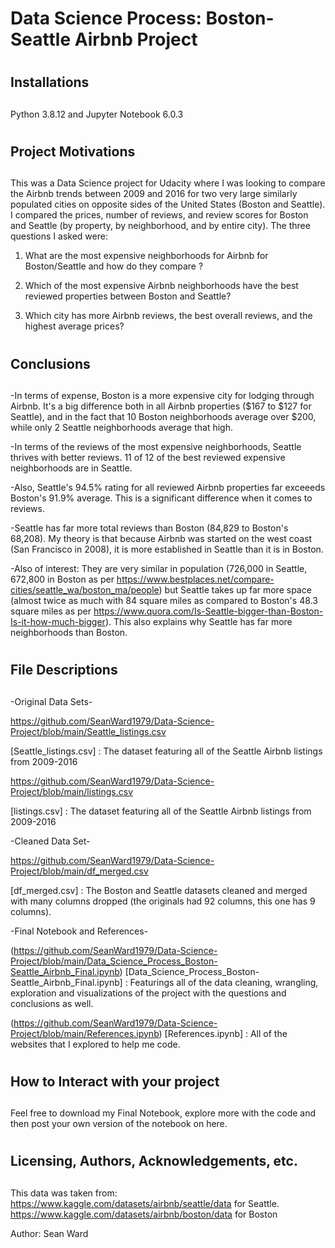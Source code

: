 <html lang="en">
<head>
  <meta charset="utf-8">
  <meta name="viewport" content="width=device-width, initial-scale=1.0">
  <link rel="stylesheet" href="css/app.css">
</head>
<body>

  <h1>Data Science Process: Boston-Seattle Airbnb Project <h1>

 # <h2> Installations <h2>
Python 3.8.12 and Jupyter Notebook 6.0.3

#  <h2> Project Motivations <h2>
This was a Data Science project for Udacity where I was looking to compare the Airbnb trends between 2009 and 2016 for two very large similarly populated cities on opposite sides of the United States (Boston and Seattle).  I compared the prices, number of reviews, and review scores for Boston and Seattle (by property, by neighborhood, and by entire city).  The three questions I asked were:

1. What are the most expensive neighborhoods for Airbnb for Boston/Seattle and how do they compare ?

2. Which of the most expensive Airbnb neighborhoods have the best reviewed properties between Boston and Seattle?

3. Which city has more Airbnb reviews, the best overall reviews, and the highest average prices?

#  <h2> Conclusions <h2>
-In terms of expense, Boston is a more expensive city for lodging through Airbnb.  It's a big difference both in all Airbnb properties ($167 to $127 for Seattle), and in the fact that 10 Boston neighborhoods average over $200, while only 2 Seattle neighborhoods average that high.

-In terms of the reviews of the most expensive neighborhoods, Seattle thrives with better reviews.  11 of 12 of the best reviewed expensive neighborhoods are in Seattle. 

-Also, Seattle's 94.5% rating for all reviewed Airbnb properties far exceeeds Boston's 91.9% average.  This is a significant difference when it comes to reviews.

-Seattle has far more total reviews than Boston (84,829 to Boston's 68,208).  My theory is that because Airbnb was started on the west coast (San Francisco in 2008), it is more established in Seattle than it is in Boston.  

-Also of interest: They are very similar in population (726,000 in Seattle, 672,800 in Boston as per https://www.bestplaces.net/compare-cities/seattle_wa/boston_ma/people) but Seattle takes up far more space (almost twice as much with 84 square miles as compared to Boston's 48.3 square miles as per https://www.quora.com/Is-Seattle-bigger-than-Boston-Is-it-how-much-bigger).  This also explains why Seattle has far more neighborhoods than Boston.

#  <h2> File Descriptions <h2>
-Original Data Sets-

https://github.com/SeanWard1979/Data-Science-Project/blob/main/Seattle_listings.csv

[Seattle_listings.csv] : The dataset featuring all of the Seattle Airbnb listings from 2009-2016 

https://github.com/SeanWard1979/Data-Science-Project/blob/main/listings.csv

[listings.csv] : The dataset featuring all of the Seattle Airbnb listings from 2009-2016

-Cleaned Data Set-

https://github.com/SeanWard1979/Data-Science-Project/blob/main/df_merged.csv

[df_merged.csv] : The Boston and Seattle datasets cleaned and merged with many columns dropped (the originals had 92 columns, this one has 9 columns).

-Final Notebook and References-

(https://github.com/SeanWard1979/Data-Science-Project/blob/main/Data_Science_Process_Boston-Seattle_Airbnb_Final.ipynb)
[Data_Science_Process_Boston-Seattle_Airbnb_Final.ipynb] : Featurings all of the data cleaning, wrangling, exploration and visualizations of the project with the questions and conclusions as well.

(https://github.com/SeanWard1979/Data-Science-Project/blob/main/References.ipynb)
[References.ipynb] : All of the websites that I explored to help me code.

#  <h2> How to Interact with your project <h2>
Feel free to download my Final Notebook, explore more with the code and then post your own version of the notebook on here.


#  <h2> Licensing, Authors, Acknowledgements, etc. <h2>
This data was taken from: 
https://www.kaggle.com/datasets/airbnb/seattle/data  for Seattle.
https://www.kaggle.com/datasets/airbnb/boston/data for Boston

Author: Sean Ward

</body>
</html>
